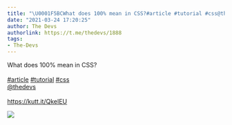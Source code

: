 ```yaml
---
title: "\U0001F5BCWhat does 100% mean in CSS?#article #tutorial #css@thedevshttps://kutt.it/QkeIEU"
date: "2021-03-24 17:20:25"
author: The Devs
authorlink: https://t.me/thedevs/1888
tags:
- The-Devs
---
```

<p>What does 100% mean in CSS?<br><br><a href="https://t.me/thedevs/1888?q=%23article">#article</a> <a href="https://t.me/thedevs/1888?q=%23tutorial">#tutorial</a> <a href="https://t.me/thedevs/1888?q=%23css">#css</a><br><a href="https://t.me/thedevs" target="_blank">@thedevs</a><br><br><a href="https://kutt.it/QkeIEU" target="_blank" rel="noopener">https://kutt.it/QkeIEU</a></p><img src="https://cdn4.telesco.pe/file/Shh44NBrCjKZjS5A3AwQfJdJ68d4NdiyQcDoq0T1zYPrbIc5gDcfN01yWhphmwl-bexSczTPb_RX1pIgQg7H3jAKLnfpZ_UclnbtGshnebopkz32aBhXQIiteJuwcLdfhsczrXH1l967aiUcE-KtXypYAOhkNCcx1MVhnLL30Hm1lxfw4As4iZe4MHmRtyDnUQ30f3ivg7MjmHGA2oHzBNyzW_KlqesDoaIP7eH80O-KMM13IHtGY_v2aZJd-sGG93lNFlDD3DsBH4qjPDTo8cKHj8NyL2kgR8_an2D5JCWb90ZYJiQJiFjZbKqg93tgqKeZSChvA3Yn0f38JC2y5g.jpg" referrerpolicy="no-referrer">